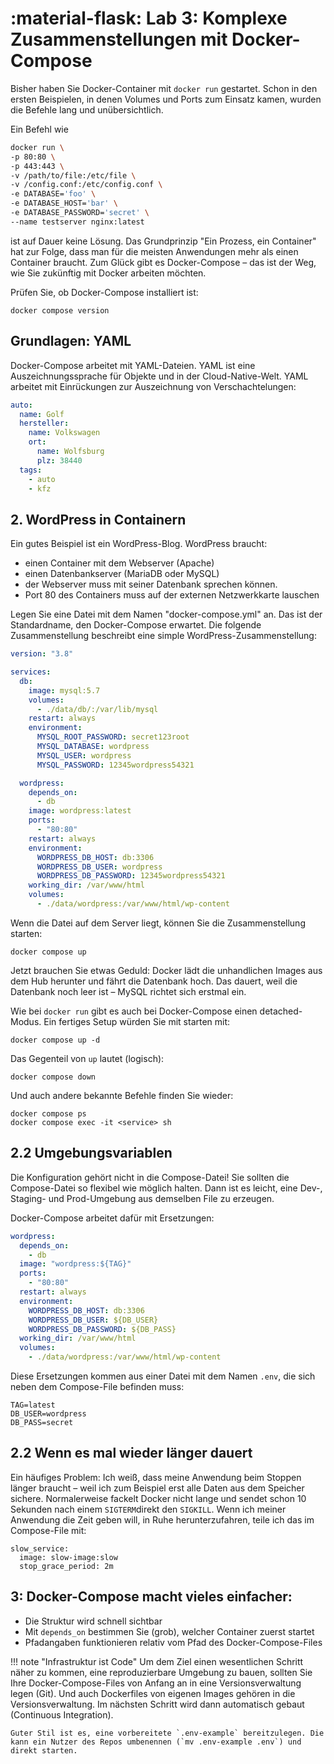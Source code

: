 # :material-flask: Lab 3: Komplexe Zusammenstellungen mit Docker-Compose

Bisher haben Sie Docker-Container mit `docker run` gestartet. Schon in den ersten Beispielen, in denen Volumes und Ports zum Einsatz kamen, wurden die Befehle lang und unübersichtlich.

Ein Befehl wie

```bash
docker run \
-p 80:80 \
-p 443:443 \
-v /path/to/file:/etc/file \
-v /config.conf:/etc/config.conf \
-e DATABASE='foo' \
-e DATABASE_HOST='bar' \
-e DATABASE_PASSWORD='secret' \
--name testserver nginx:latest
```

ist auf Dauer keine Lösung. Das Grundprinzip "Ein Prozess, ein Container" hat zur Folge, dass man für die meisten Anwendungen mehr als einen Container braucht. Zum Glück gibt es Docker-Compose – das ist der Weg, wie Sie zukünftig mit Docker arbeiten möchten.

Prüfen Sie, ob Docker-Compose installiert ist:

```
docker compose version
```

## Grundlagen: YAML

Docker-Compose arbeitet mit YAML-Dateien. YAML ist eine Auszeichnungssprache für Objekte und in der Cloud-Native-Welt. YAML arbeitet mit Einrückungen zur Auszeichnung von Verschachtelungen:

```yaml
auto:
  name: Golf
  hersteller:
    name: Volkswagen
    ort:
      name: Wolfsburg
      plz: 38440
  tags:
    - auto
    - kfz
```

## 2. WordPress in Containern

Ein gutes Beispiel ist ein WordPress-Blog. WordPress braucht:

- einen Container mit dem Webserver (Apache)
- einen Datenbankserver (MariaDB oder MySQL)
- der Webserver muss mit seiner Datenbank sprechen können.
- Port 80 des Containers muss auf der externen Netzwerkkarte lauschen

Legen Sie eine Datei mit dem Namen "docker-compose.yml" an. Das ist der Standardname, den Docker-Compose erwartet. Die folgende Zusammenstellung beschreibt eine simple WordPress-Zusammenstellung:

```yaml
version: "3.8"

services:
  db:
    image: mysql:5.7
    volumes:
      - ./data/db/:/var/lib/mysql
    restart: always
    environment:
      MYSQL_ROOT_PASSWORD: secret123root
      MYSQL_DATABASE: wordpress
      MYSQL_USER: wordpress
      MYSQL_PASSWORD: 12345wordpress54321

  wordpress:
    depends_on:
      - db
    image: wordpress:latest
    ports:
      - "80:80"
    restart: always
    environment:
      WORDPRESS_DB_HOST: db:3306
      WORDPRESS_DB_USER: wordpress
      WORDPRESS_DB_PASSWORD: 12345wordpress54321
    working_dir: /var/www/html
    volumes:
      - ./data/wordpress:/var/www/html/wp-content
```

Wenn die Datei auf dem Server liegt, können Sie die Zusammenstellung starten:

```
docker compose up
```

Jetzt brauchen Sie etwas Geduld: Docker lädt die unhandlichen Images aus dem Hub herunter und fährt die Datenbank hoch. Das dauert, weil die Datenbank noch leer ist – MySQL richtet sich erstmal ein.

Wie bei `docker run` gibt es auch bei Docker-Compose einen detached-Modus. Ein fertiges Setup würden Sie mit starten mit:

```
docker compose up -d
```

Das Gegenteil von `up` lautet (logisch):

```
docker compose down
```

Und auch andere bekannte Befehle finden Sie wieder:

```
docker compose ps
docker compose exec -it <service> sh
```

## 2.2 Umgebungsvariablen

Die Konfiguration gehört nicht in die Compose-Datei! Sie sollten die Compose-Datei so flexibel wie möglich halten. Dann ist es leicht, eine Dev-, Staging- und Prod-Umgebung aus demselben File zu erzeugen.

Docker-Compose arbeitet dafür mit Ersetzungen:

```yaml
wordpress:
  depends_on:
    - db
  image: "wordpress:${TAG}"
  ports:
    - "80:80"
  restart: always
  environment:
    WORDPRESS_DB_HOST: db:3306
    WORDPRESS_DB_USER: ${DB_USER}
    WORDPRESS_DB_PASSWORD: ${DB_PASS}
  working_dir: /var/www/html
  volumes:
    - ./data/wordpress:/var/www/html/wp-content
```

Diese Ersetzungen kommen aus einer Datei mit dem Namen `.env`, die sich neben dem Compose-File befinden muss:

```
TAG=latest
DB_USER=wordpress
DB_PASS=secret
```

## 2.2 Wenn es mal wieder länger dauert

Ein häufiges Problem: Ich weiß, dass meine Anwendung beim Stoppen länger braucht – weil ich zum Beispiel erst alle Daten aus dem Speicher sichere. Normalerweise fackelt Docker nicht lange und sendet schon 10 Sekunden nach einem `SIGTERM`direkt den `SIGKILL`. Wenn ich meiner Anwendung die Zeit geben will, in Ruhe herunterzufahren, teile ich das im Compose-File mit:

```
slow_service:
  image: slow-image:slow
  stop_grace_period: 2m
```

## 3: Docker-Compose macht vieles einfacher:

- Die Struktur wird schnell sichtbar
- Mit `depends_on` bestimmen Sie (grob), welcher Container zuerst startet
- Pfadangaben funktionieren relativ vom Pfad des Docker-Compose-Files

!!! note "Infrastruktur ist Code"
Um dem Ziel einen wesentlichen Schritt näher zu kommen, eine reproduzierbare Umgebung zu bauen, sollten Sie Ihre Docker-Compose-Files von Anfang an in eine Versionsverwaltung legen (Git). Und auch Dockerfiles von eigenen Images gehören in die Versionsverwaltung. Im nächsten Schritt wird dann automatisch gebaut (Continuous Integration).

    Guter Stil ist es, eine vorbereitete `.env-example` bereitzulegen. Die kann ein Nutzer des Repos umbenennen (`mv .env-example .env`) und direkt starten.

